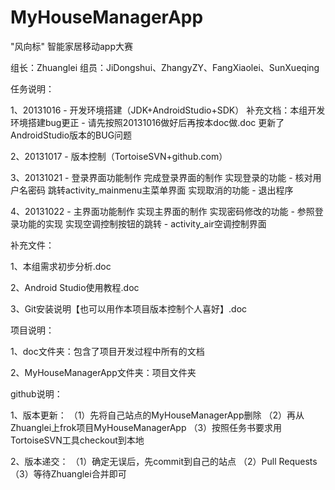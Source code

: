 MyHouseManagerApp
=================

"风向标" 智能家居移动app大赛

组长：Zhuanglei
组员：JiDongshui、ZhangyZY、FangXiaolei、SunXueqing

任务说明：

1、20131016 - 开发环境搭建（JDK+AndroidStudio+SDK）
   补充文档：本组开发环境搭建bug更正 - 请先按照20131016做好后再按本doc做.doc
   更新了AndroidStudio版本的BUG问题
   
2、20131017 - 版本控制（TortoiseSVN+github.com）

3、20131021 - 登录界面功能制作
   完成登录界面的制作
   实现登录的功能 - 核对用户名密码 跳转activity_mainmenu主菜单界面
   实现取消的功能 - 退出程序
   
4、20131022 - 主界面功能制作
   实现主界面的制作
   实现密码修改的功能 - 参照登录功能的实现
   实现空调控制按钮的跳转 - activity_air空调控制界面
   
   
补充文件：

1、本组需求初步分析.doc

2、Android Studio使用教程.doc

3、Git安装说明【也可以用作本项目版本控制个人喜好】.doc



项目说明：

1、doc文件夹：包含了项目开发过程中所有的文档

2、MyHouseManagerApp文件夹：项目文件夹



github说明：

1、版本更新：
   （1）先将自己站点的MyHouseManagerApp删除
   （2）再从Zhuanglei上frok项目MyHouseManagerApp
   （3）按照任务书要求用TortoiseSVN工具checkout到本地
   
2、版本递交：
   （1）确定无误后，先commit到自己的站点
   （2）Pull Requests
   （3）等待Zhuanglei合并即可
   
